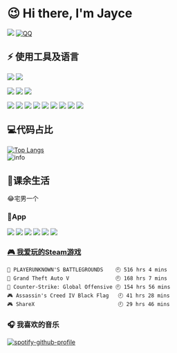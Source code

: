 # 😉	Hi there, I'm Jayce 
![](https://img.shields.io/badge/dynamic/json?color=da282a&label=%E5%BE%AE%E5%8D%9A&query=%24.data.totalSubs&url=https%3A%2F%2Fapi.spencerwoo.com%2Fsubstats%2F%3Fsource%3Dweibo%26queryKey%3D3606922432&logo=Sina-Weibo) 
[![QQ](https://img.shields.io/badge/-QQ-blue?style=plastic&logo=appveyor&logo=Tencent-QQ)](tencent://message/?uin=1372712847&Site=1372712847&menu=yes)

## ⚡ 使用工具及语言

<!--![](https://img.shields.io/badge/macOS-Catalina-d0d1d4?style=plastic&logo=appveyor&logo=Apple)-->
![](https://img.shields.io/badge/Windows-10-blue?style=plastic&logo=appveyor&logo=Windows)
![](https://img.shields.io/badge/Ubuntu-20.04%20LTS-E95420?style=plastic&logo=appveyor&logo=Ubuntu)


![](https://img.shields.io/badge/Web-webstorm-blue?style=plastic&logo=appveyor&logo=WebStorm)
![](https://img.shields.io/badge/Python-PyCharm-green?style=plastic&logo=appveyor&logo=PyCharm)
![](https://img.shields.io/badge/Other-Visual%20Studio%20Code-blue?style=plastic&logo=appveyor&logo=Visual-Studio-Code)


![](https://img.shields.io/badge/-HTML-gray?style=plastic&logo=appveyor&logo=HTML5)
![](https://img.shields.io/badge/-CSS-gray?style=plastic&logo=appveyor&logo=CSS3)
![](https://img.shields.io/badge/-JavaScript-gray?style=plastic&logo=appveyor&logo=javascript)
![](https://img.shields.io/badge/-Bootstrap-gray?style=plastic&logo=appveyor&logo=Bootstrap)
![](https://img.shields.io/badge/-Vue.js-gray?style=plastic&logo=appveyor&logo=vue.js)
![](https://img.shields.io/badge/-JavaScript-gray?style=plastic&logo=appveyor&logo=javascript)
![](https://img.shields.io/badge/-MySQL-gray?style=plastic&logo=appveyor&logo=mysql&logoColor=blue)
![](https://img.shields.io/badge/-Git-gray?style=plastic&logo=appveyor&logo=git)
![](https://img.shields.io/badge/-Python-gray?style=plastic&logo=appveyor&logo=python)


## 💻代码占比
[![Top Langs](https://github-readme-stats.vercel.app/api/top-langs/?username=HeJayce&layout=compact)](https://github.com/anuraghazra/github-readme-stats)  
![info](https://github-readme-stats.vercel.app/api?username=HeJayce&show_icons=true&count_private=true&hide=prs&theme=default_repocard)


## 🏀课余生活
😂宅男一个
### 📱App
![](https://img.shields.io/badge/-AppleMusic-pink?style=plastic&logo=appveyor&logo=Apple-Music)
![](https://img.shields.io/badge/-Spotify-green?style=plastic&logo=appveyor&logo=Spotify)
![](https://img.shields.io/badge/-bilibili-blue?style=plastic&logo=appveyor&logo=Bilibili)
![](https://img.shields.io/badge/-Youtube-red?style=plastic&logo=appveyor&logo=YouTube)
![](https://img.shields.io/badge/-Github-black?style=plastic&logo=appveyor&logo=GitHub)
![](https://img.shields.io/badge/-instagram-DB7093?style=plastic&logo=appveyor&logo=instagram)

<!-- steam-box start -->
 ### <a href="https://gist.github.com/881763b570de2cda37d3b7660c1e9f7d" target="_blank">🎮 我爱玩的Steam游戏</a>
 ``` text
🍳 PLAYERUNKNOWN'S BATTLEGROUNDS    🕘 516 hrs 4 mins
🚓 Grand Theft Auto V               🕘 168 hrs 7 mins
🔫 Counter-Strike: Global Offensive 🕘 154 hrs 56 mins
🎮 Assassin's Creed IV Black Flag   🕘 41 hrs 28 mins
🎮 ShareX                           🕘 29 hrs 46 mins
```
 <!-- steam-box end -->

 ### 🎧 我喜欢的音乐
 [![spotify-github-profile](https://spotify-github-profile.vercel.app/api/view?uid=3y0qdbbyz7q7ivk6wlyt6p4mj&cover_image=true&theme=default)](https://spotify-github-profile.vercel.app/api/view?uid=3y0qdbbyz7q7ivk6wlyt6p4mj&redirect=true)

